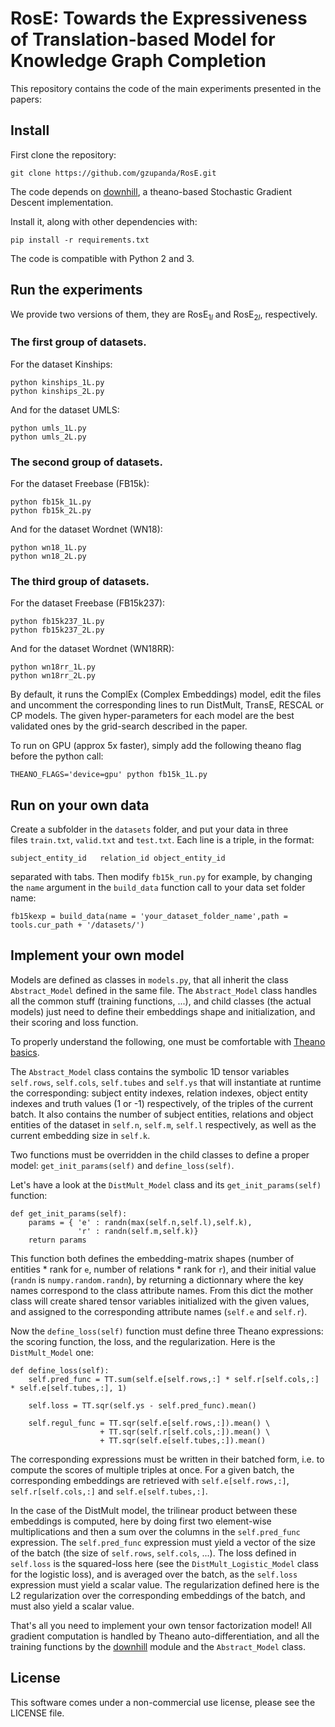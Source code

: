 # RosE: Towards the Expressiveness of Translation-based Model for Knowledge Graph Completion

This repository contains the code of the main experiments presented in the papers:

## Install 

First clone the repository:
```
git clone https://github.com/gzupanda/RosE.git
```

The code depends on [downhill](https://github.com/lmjohns3/downhill), a theano-based Stochastic Gradient Descent implementation.

Install it, along with other dependencies with:
```
pip install -r requirements.txt
```

The code is compatible with Python 2 and 3.

## Run the experiments

We provide two versions of them, they are RosE$_{1l}$ and  RosE$_{2l}$, respectively.
### The first group of datasets.
For the dataset Kinships:
```
python kinships_1L.py
python kinships_2L.py
```
And for the dataset UMLS:
```
python umls_1L.py
python umls_2L.py
```
### The second group of datasets.
For the dataset Freebase (FB15k):
```
python fb15k_1L.py
python fb15k_2L.py
```
And for the dataset Wordnet (WN18):
```
python wn18_1L.py
python wn18_2L.py
```
### The third group of datasets.
For the dataset Freebase (FB15k237):
```
python fb15k237_1L.py
python fb15k237_2L.py
```
And for the dataset Wordnet (WN18RR):
```
python wn18rr_1L.py
python wn18rr_2L.py
```

By default, it runs the ComplEx (Complex Embeddings) model, edit the files and uncomment the corresponding lines to run DistMult, TransE, RESCAL or CP models. The given hyper-parameters for each model are the best validated ones by the grid-search described in the paper.

To run on GPU (approx 5x faster), simply add the following theano flag before the python call:
```
THEANO_FLAGS='device=gpu' python fb15k_1L.py
```

## Run on your own data

Create a subfolder in the `datasets` folder, and put your data in three files `train.txt`, `valid.txt` and `test.txt`. Each line is a triple, in the format: 
```
subject_entity_id	relation_id	object_entity_id
```
separated with tabs. Then modify `fb15k_run.py` for example, by changing the `name` argument in the `build_data` function call to your data set folder name:
```
fb15kexp = build_data(name = 'your_dataset_folder_name',path = tools.cur_path + '/datasets/')
```


## Implement your own model


Models are defined as classes in `models.py`, that all inherit the class `Abstract_Model` defined in the same file. The `Abstract_Model` class handles all the common stuff (training functions, ...), and child classes (the actual models) just need to define their embeddings shape and initialization, and their scoring and loss function.

To properly understand the following, one must be comfortable with [Theano basics](http://deeplearning.net/software/theano/library/tensor/basic.html).

The `Abstract_Model` class contains the symbolic 1D tensor variables `self.rows`, `self.cols`, `self.tubes` and `self.ys` that will instantiate at runtime the corresponding: subject entity indexes, relation indexes, object entity indexes and truth values (1 or -1) respectively, of the triples of the current batch. It also contains the number of subject entities, relations and object entities of the dataset in `self.n`, `self.m`, `self.l` respectively, as well as the current embedding size in `self.k`.

Two functions must be overridden in the child classes to define a proper model: `get_init_params(self)` and `define_loss(self)`.

Let's have a look at the `DistMult_Model` class and its `get_init_params(self)` function:
```
def get_init_params(self):
	params = { 'e' : randn(max(self.n,self.l),self.k),
			   'r' : randn(self.m,self.k)}
	return params
```
This function both defines the embedding-matrix shapes (number of entities * rank for `e`, number of relations * rank for `r`), and their initial value (`randn` is `numpy.random.randn`), by returning a dictionnary where the key names correspond to the class attribute names. From this dict the mother class will create shared tensor variables initialized with the given values, and assigned to the corresponding attribute names (`self.e` and `self.r`).

Now the `define_loss(self)` function must define three Theano expressions: the scoring function, the loss, and the regularization.
Here is the `DistMult_Model` one:
```
def define_loss(self):
	self.pred_func = TT.sum(self.e[self.rows,:] * self.r[self.cols,:] * self.e[self.tubes,:], 1)

	self.loss = TT.sqr(self.ys - self.pred_func).mean()

	self.regul_func = TT.sqr(self.e[self.rows,:]).mean() \
					+ TT.sqr(self.r[self.cols,:]).mean() \
					+ TT.sqr(self.e[self.tubes,:]).mean()
```
The corresponding expressions must be written in their batched form, i.e. to compute the scores of multiple triples at once. For a given batch, the corresponding embeddings are retrieved with `self.e[self.rows,:]`, `self.r[self.cols,:]` and `self.e[self.tubes,:]`.

In the case of the DistMult model, the trilinear product between these embeddings is computed, here by doing first two element-wise multiplications and then a sum over the columns in the `self.pred_func` expression. The `self.pred_func` expression must yield a vector of the size of the batch (the size of `self.rows`, `self.cols`, ...).
The loss defined in `self.loss` is the squared-loss here (see the `DistMult_Logistic_Model` class for the logistic loss), and is averaged over the batch, as the `self.loss` expression must yield a scalar value.
The regularization defined here is the L2 regularization over the corresponding embeddings of the batch, and must also yield a scalar value.

That's all you need to implement your own tensor factorization model! All gradient computation is handled by Theano auto-differentiation, and all the training functions by the [downhill](https://github.com/lmjohns3/downhill) module and the `Abstract_Model` class.

## License

This software comes under a non-commercial use license, please see the LICENSE file.
